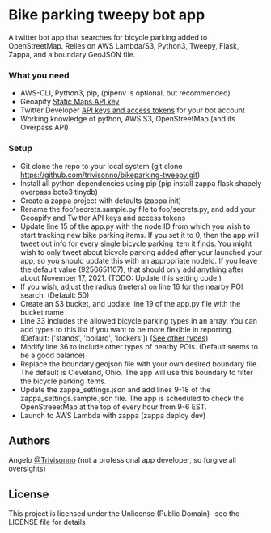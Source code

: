 # Bike parking tweepy bot app

A twitter bot app that searches for bicycle parking added to OpenStreetMap. Relies on AWS Lambda/S3, Python3, Tweepy, Flask, Zappa, and a boundary GeoJSON file.

### What you need
* AWS-CLI, Python3, pip, (pipenv is optional, but recommended)
* Geoapify [Static Maps API key](https://www.geoapify.com/static-maps-api)
* Twitter Developer [API keys and access tokens](https://developer.twitter.com/en/docs/twitter-api/getting-started/getting-access-to-the-twitter-api) for your bot account
* Working knowledge of python, AWS S3, OpenStreetMap (and its Overpass API)

### Setup
* Git clone the repo to your local system (git clone https://github.com/trivisonno/bikeparking-tweepy.git)
* Install all python dependencies using pip (pip install zappa flask shapely overpass boto3 tinydb)
* Create a zappa project with defaults (zappa init)
* Rename the foo/secrets.sample.py file to foo/secrets.py, and add your Geoapify and Twitter API keys and access tokens
* Update line 15 of the app.py with the node ID from which you wish to start tracking new bike parking items. If you set it to 0, then the app will tweet out info for every single bicycle parking item it finds. You might wish to only tweet about bicycle parking added after your launched your app, so you should update this with an appropriate nodeId. If you leave the default value (9256651107), that should only add anything after about November 17, 2021. (TODO: Update this setting code.)
* If you wish, adjust the radius (meters) on line 16 for the nearby POI search. (Default: 50)
* Create an S3 bucket, and update line 19 of the app.py file with the bucket name
* Line 33 includes the allowed bicycle parking types in an array. You can add types to this list if you want to be more flexible in reporting. (Default: ['stands', 'bollard', 'lockers']) ([See other types](https://wiki.openstreetmap.org/wiki/Key:bicycle_parking))
* Modify line 36 to include other types of nearby POIs. (Default seems to be a good balance)
* Replace the boundary.geojson file with your own desired boundary file. The default is Cleveland, Ohio. The app will use this boundary to filter the bicycle parking items.
* Update the zappa_settings.json and add lines 9-18 of the zappa_settings.sample.json file. The app is scheduled to check the OpenStreeetMap at the top of every hour from 9-6 EST.
* Launch to AWS Lambda with zappa (zappa deploy dev)

## Authors

Angelo [@Trivisonno](https://twitter.com/Trivisonno) (not a professional app developer, so forgive all oversights)

## License

This project is licensed under the Unlicense (Public Domain)- see the LICENSE file for details
